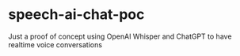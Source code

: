 # speech-ai-chat-poc
Just a proof of concept using OpenAI Whisper and ChatGPT to have realtime voice conversations
